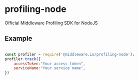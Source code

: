 # profiling-node
Official Middleware Profiling SDK for NodeJS

## Example

```javascript

const profiler = require('@middleware.io/profiling-node');
profiler.track({
    accessToken:"Your access token",
    serviceName:"Your service name",
})
```